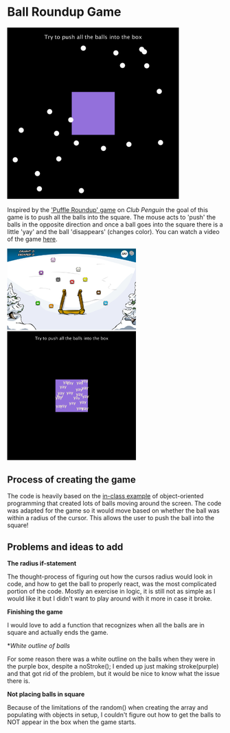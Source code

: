 # Ball Roundup Game
<img src="ballroundup.jpg" width="400" height="400">

Inspired by the ['Puffle Roundup' game](https://www.youtube.com/watch?v=1CJY_f6Bb98) on *Club Penguin* the goal of this game is to push all the balls into the square. The mouse acts to 'push' the balls in the opposite direction and once a ball goes into the square there is a little 'yay' and the ball 'disappears' (changes color).
You can watch a video of the game [here](https://youtu.be/jNPc2PBGi4E).

<img src="puffleroundup.jpg" width="300">
<img src="ballroundupyay.jpg" width="300">

## Process of creating the game

The code is heavily based on the [in-class example](https://github.com/michaelshiloh/simpleProcessingClassExample) of object-oriented programming that created lots of balls moving around the screen. The code was adapted for the game so it would move based on whether the ball was within a radius of the cursor. This allows the user to push the ball into the square!

## Problems and ideas to add

**The radius if-statement**

The thought-process of figuring out how the cursos radius would look in code, and how to get the ball to properly react, was the most complicated portion of the code. Mostly an exercise in logic, it is still not as simple as I would like it but I didn't want to play around with it more in case it broke. 

**Finishing the game**

I would love to add a function that recognizes when all the balls are in square and actually ends the game.

**White outline of balls*

For some reason there was a white outline on the balls when they were in the purple box, despite a noStroke(); I ended up just making stroke(purple) and that got rid of the problem, but it would be nice to know what the issue there is. 

**Not placing balls in square**

Because of the limitations of the random() when creating the array and populating with objects in setup, I couldn't figure out how to get the balls to NOT appear in the box when the game starts. 




